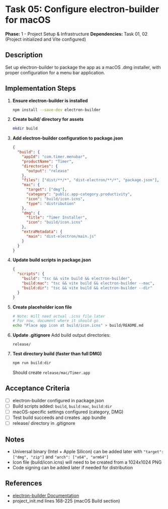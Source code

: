 # Task 05: Configure electron-builder for macOS

**Phase:** 1 - Project Setup & Infrastructure
**Dependencies:** Task 01, 02 (Project initialized and Vite configured)

## Description

Set up electron-builder to package the app as a macOS .dmg installer, with proper configuration for a menu bar application.

## Implementation Steps

1. **Ensure electron-builder is installed**

   ```bash
   npm install --save-dev electron-builder
   ```

2. **Create build/ directory for assets**

   ```bash
   mkdir build
   ```

3. **Add electron-builder configuration to package.json**

   ```json
   {
     "build": {
       "appId": "com.timer.menubar",
       "productName": "Timer",
       "directories": {
         "output": "release"
       },
       "files": ["dist/**/*", "dist-electron/**/*", "package.json"],
       "mac": {
         "target": ["dmg"],
         "category": "public.app-category.productivity",
         "icon": "build/icon.icns",
         "type": "distribution"
       },
       "dmg": {
         "title": "Timer Installer",
         "icon": "build/icon.icns"
       },
       "extraMetadata": {
         "main": "dist-electron/main.js"
       }
     }
   }
   ```

4. **Update build scripts in package.json**

   ```json
   {
     "scripts": {
       "build": "tsc && vite build && electron-builder",
       "build:mac": "tsc && vite build && electron-builder --mac",
       "build:dir": "tsc && vite build && electron-builder --dir"
     }
   }
   ```

5. **Create placeholder icon file**

   ```bash
   # Note: Will need actual .icns file later
   # For now, document where it should go
   echo "Place app icon at build/icon.icns" > build/README.md
   ```

6. **Update .gitignore**
   Add build output directories:

   ```
   release/
   ```

7. **Test directory build (faster than full DMG)**
   ```bash
   npm run build:dir
   ```
   Should create `release/mac/Timer.app`

## Acceptance Criteria

- [ ] electron-builder configured in package.json
- [ ] Build scripts added: `build`, `build:mac`, `build:dir`
- [ ] macOS-specific settings configured (category, DMG)
- [ ] Test build succeeds and creates .app bundle
- [ ] release/ directory in .gitignore

## Notes

- Universal binary (Intel + Apple Silicon) can be added later with `"target": ["dmg", "zip"]` and `"arch": ["x64", "arm64"]`
- Icon file (build/icon.icns) will need to be created from a 1024x1024 PNG
- Code signing can be added later if needed for distribution

## References

- [electron-builder Documentation](https://www.electron.build/)
- project_init.md lines 168-225 (macOS Build section)
